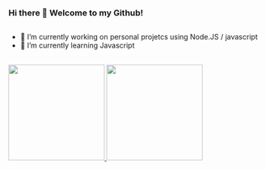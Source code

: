 ### Hi there 👋 Welcome to my Github!

##

- 🔭 I’m currently working on personal projetcs using Node.JS / javascript
- 🌱 I’m currently learning Javascript

<!--
- 👯 I’m looking to collaborate on ...
- 🤔 I’m looking for help with ...
- 💬 Ask me about ...
- 📫 How to reach me: ...
- 😄 Pronouns: ...
- ⚡ Fun fact: ...
-->

##

<div>
<a href="https://github.com/AnaCosta29">
<img height="190em" src="https://github-readme-stats.vercel.app/api?username=sephyros&show_icons=true&include_all_commits=true&count_private=true&theme=dracula"/>
<img height="190em" src="https://github-readme-stats.vercel.app/api/top-langs/?username=sephyros&layout=compact&langs_count=5&theme=dracula"/>
</div>
  
##
